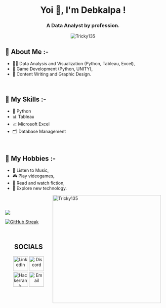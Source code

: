 <h1 align="center">Yoi 👋, I'm Debkalpa !</h1>
<h3 align="center"> A Data Analyst by profession.</h3>

<p align="center"> 
  <img src="https://komarev.com/ghpvc/?username=Tricky135&label=Profile%20views&color=0e75b6&style=flat" alt="Tricky135" /> 
</p>

## 💬 About Me :-
- 👨‍💻 Data Analysis and Visualization (Python, Tableau, Excel),
- 🧩 Game Development (Python, UNITY),
- 📜 Content Writing and Graphic Design.

<br>

## 🎯 My Skills :-
- 📄 Python
- 📊 Tableau
- 📈 Microsoft Excel
- 🗂️ Database Management

<br>

## 📅 My Hobbies :-
- 🎵 Listen to Music,
- 🎮 Play videogames,
- 🎥 Read and watch fiction,
- 🔎 Explore new technology.


<img align="right" src="https://user-images.githubusercontent.com/74038190/219923809-b86dc415-a0c2-4a38-bc88-ad6cf06395a8.gif" width="350" alt="Tricky135" />

<br><br>

<img src="https://github-readme-stats.vercel.app/api?username=Tricky135&show_icons=true&theme=radical&include_all_commits=true"> 

<a href="https://git.io/streak-stats"><img src="https://streak-stats.demolab.com?user=Tricky135&theme=radical&card_width=490&border=EBE9E6&stroke=EB5454&ring=D2034E&fire=D2034E&currStreakNum=FFD700&sideNums=D2034E&currStreakLabel=FFD700&sideLabels=FFD700&dates=96E0DC" alt="GitHub Streak" /></a>

<br>

<h2 align="center"> SOCIALS</h2>
<p align="center">
  <a href="https://www.linkedin.com/in/debkalpa-das">
    <img alt="LinkedIn" title="LinkedIn" height="48" width="48" src="https://cdn.simpleicons.org/linkedin"></a>
  
  <a href="https://discord.gg/Ka4NfQ8atq">
    <img alt="Discord" title="Discord" height="48" width="48" src="https://cdn.simpleicons.org/discord"></a>
    
  <a href="https://www.hackerrank.com/profile/debkalpa135">
    <img alt="Hackerrank" title="Hackerrank" height="48" width="48" src="https://cdn.simpleicons.org/hackerrank"></a>

  <a href="dasdebkalpa@gmail.com">
    <img alt="Email" title="Email" height="48" width="48" src="https://cdn.simpleicons.org/gmail"></a>

